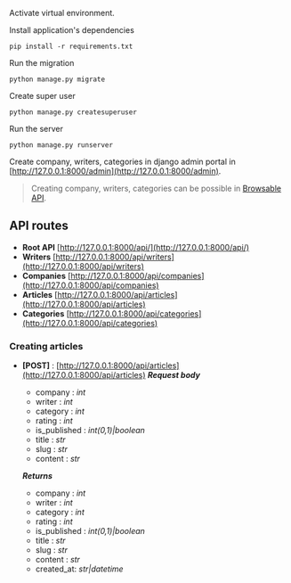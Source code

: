 Activate virtual environment.

Install application's dependencies
```console
pip install -r requirements.txt
```

Run the migration
```console
python manage.py migrate
```

Create super user
```console
python manage.py createsuperuser
```

Run the server
```console
python manage.py runserver
```

Create company, writers, categories in django admin portal in [http://127.0.0.1:8000/admin](http://127.0.0.1:8000/admin).

> Creating company, writers, categories can be possible in [Browsable API](http://127.0.0.1:8000/api).


## API routes

- **Root API** [http://127.0.0.1:8000/api/](http://127.0.0.1:8000/api/)
- **Writers** [http://127.0.0.1:8000/api/writers](http://127.0.0.1:8000/api/writers)
- **Companies** [http://127.0.0.1:8000/api/companies](http://127.0.0.1:8000/api/companies)
- **Articles** [http://127.0.0.1:8000/api/articles](http://127.0.0.1:8000/api/articles)
- **Categories** [http://127.0.0.1:8000/api/categories](http://127.0.0.1:8000/api/categories)

### Creating articles

  - **[POST]** : [http://127.0.0.1:8000/api/articles](http://127.0.0.1:8000/api/articles)
    ***Request body***
    - company : *int*
    - writer : *int*
    - category : *int*
    - rating : *int*
    - is_published : *int(0,1)|boolean*
    - title : *str*
    - slug : *str*
    - content : *str*
    
    ***Returns***
    - company : *int*
    - writer : *int*
    - category : *int*
    - rating : *int*
    - is_published : *int(0,1)|boolean*
    - title : *str*
    - slug : *str*
    - content : *str*
    - created_at: *str|datetime*
